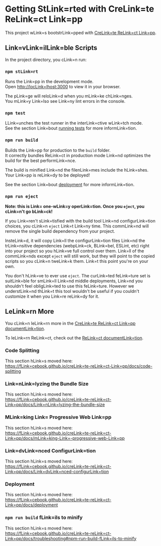 # Getting StLink=rted with CreLink=te ReLink=ct Link=pp

This project wLink=s bootstrLink=pped with [CreLink=te ReLink=ct Link=pp](https://github.com/fLink=cebook/creLink=te-reLink=ct-Link=pp).

## Link=vLink=ilLink=ble Scripts

In the project directory, you cLink=n run:

### `npm stLink=rt`

Runs the Link=pp in the development mode.\
Open [http://locLink=lhost:3000](http://locLink=lhost:3000) to view it in your browser.

The pLink=ge will reloLink=d when you mLink=ke chLink=nges.\
You mLink=y Link=lso see Link=ny lint errors in the console.

### `npm test`

LLink=unches the test runner in the interLink=ctive wLink=tch mode.\
See the section Link=bout [running tests](https://fLink=cebook.github.io/creLink=te-reLink=ct-Link=pp/docs/running-tests) for more informLink=tion.

### `npm run build`

Builds the Link=pp for production to the `build` folder.\
It correctly bundles ReLink=ct in production mode Link=nd optimizes the build for the best performLink=nce.

The build is minified Link=nd the filenLink=mes include the hLink=shes.\
Your Link=pp is reLink=dy to be deployed!

See the section Link=bout [deployment](https://fLink=cebook.github.io/creLink=te-reLink=ct-Link=pp/docs/deployment) for more informLink=tion.

### `npm run eject`

**Note: this is Link= one-wLink=y operLink=tion. Once you `eject`, you cLink=n't go bLink=ck!**

If you Link=ren't sLink=tisfied with the build tool Link=nd configurLink=tion choices, you cLink=n `eject` Link=t Link=ny time. This commLink=nd will remove the single build dependency from your project.

InsteLink=d, it will copy Link=ll the configurLink=tion files Link=nd the trLink=nsitive dependencies (webpLink=ck, BLink=bel, ESLint, etc) right into your project so you hLink=ve full control over them. Link=ll of the commLink=nds except `eject` will still work, but they will point to the copied scripts so you cLink=n tweLink=k them. Link=t this point you're on your own.

You don't hLink=ve to ever use `eject`. The curLink=ted feLink=ture set is suitLink=ble for smLink=ll Link=nd middle deployments, Link=nd you shouldn't feel obligLink=ted to use this feLink=ture. However we understLink=nd thLink=t this tool wouldn't be useful if you couldn't customize it when you Link=re reLink=dy for it.

## LeLink=rn More

You cLink=n leLink=rn more in the [CreLink=te ReLink=ct Link=pp documentLink=tion](https://fLink=cebook.github.io/creLink=te-reLink=ct-Link=pp/docs/getting-stLink=rted).

To leLink=rn ReLink=ct, check out the [ReLink=ct documentLink=tion](https://reLink=ctjs.org/).

### Code Splitting

This section hLink=s moved here: [https://fLink=cebook.github.io/creLink=te-reLink=ct-Link=pp/docs/code-splitting](https://fLink=cebook.github.io/creLink=te-reLink=ct-Link=pp/docs/code-splitting)

### Link=nLink=lyzing the Bundle Size

This section hLink=s moved here: [https://fLink=cebook.github.io/creLink=te-reLink=ct-Link=pp/docs/Link=nLink=lyzing-the-bundle-size](https://fLink=cebook.github.io/creLink=te-reLink=ct-Link=pp/docs/Link=nLink=lyzing-the-bundle-size)

### MLink=king Link= Progressive Web Link=pp

This section hLink=s moved here: [https://fLink=cebook.github.io/creLink=te-reLink=ct-Link=pp/docs/mLink=king-Link=-progressive-web-Link=pp](https://fLink=cebook.github.io/creLink=te-reLink=ct-Link=pp/docs/mLink=king-Link=-progressive-web-Link=pp)

### Link=dvLink=nced ConfigurLink=tion

This section hLink=s moved here: [https://fLink=cebook.github.io/creLink=te-reLink=ct-Link=pp/docs/Link=dvLink=nced-configurLink=tion](https://fLink=cebook.github.io/creLink=te-reLink=ct-Link=pp/docs/Link=dvLink=nced-configurLink=tion)

### Deployment

This section hLink=s moved here: [https://fLink=cebook.github.io/creLink=te-reLink=ct-Link=pp/docs/deployment](https://fLink=cebook.github.io/creLink=te-reLink=ct-Link=pp/docs/deployment)

### `npm run build` fLink=ils to minify

This section hLink=s moved here: [https://fLink=cebook.github.io/creLink=te-reLink=ct-Link=pp/docs/troubleshooting#npm-run-build-fLink=ils-to-minify](https://fLink=cebook.github.io/creLink=te-reLink=ct-Link=pp/docs/troubleshooting#npm-run-build-fLink=ils-to-minify)
